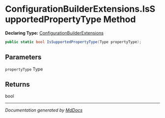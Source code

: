 ﻿# ConfigurationBuilderExtensions.IsSupportedPropertyType Method

**Declaring Type:** [ConfigurationBuilderExtensions](../index.md)

```csharp
public static bool IsSupportedPropertyType(Type propertyType);
```

## Parameters

`propertyType`  Type

## Returns

bool

___

*Documentation generated by [MdDocs](https://github.com/ap0llo/mddocs)*
